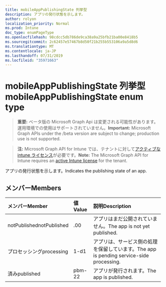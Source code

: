 ```yaml
---
title: mobileAppPublishingState 列挙型
description: アプリの発行状態を示します。
author: rolyon
localization_priority: Normal
ms.prod: Intune
doc_type: enumPageType
ms.openlocfilehash: 98cdcc5db786de9ca38a9a25bfb21ba00e8418b5
ms.sourcegitcommit: 2c62457e57467b8d50f21b255b553106a9a5d8d6
ms.translationtype: MT
ms.contentlocale: ja-JP
ms.lasthandoff: 07/31/2019
ms.locfileid: "35971663"
---
```

# <a name="mobileapppublishingstate-enum-type"></a><span data-ttu-id="92041-103">mobileAppPublishingState 列挙型</span><span class="sxs-lookup"><span data-stu-id="92041-103">mobileAppPublishingState enum type</span></span>

> <span data-ttu-id="92041-104">**重要:** ベータ版の Microsoft Graph Api は変更される可能性があります。運用環境での使用はサポートされていません。</span><span class="sxs-lookup"><span data-stu-id="92041-104">**Important:** Microsoft Graph APIs under the /beta version are subject to change; production use is not supported.</span></span>

> <span data-ttu-id="92041-105">**注:** Microsoft Graph API for Intune では、テナントに対して[アクティブな intune ライセンス](https://go.microsoft.com/fwlink/?linkid=839381)が必要です。</span><span class="sxs-lookup"><span data-stu-id="92041-105">**Note:** The Microsoft Graph API for Intune requires an [active Intune license](https://go.microsoft.com/fwlink/?linkid=839381) for the tenant.</span></span>

<span data-ttu-id="92041-106">アプリの発行状態を示します。</span><span class="sxs-lookup"><span data-stu-id="92041-106">Indicates the publishing state of an app.</span></span>

## <a name="members"></a><span data-ttu-id="92041-107">メンバー</span><span class="sxs-lookup"><span data-stu-id="92041-107">Members</span></span>
|<span data-ttu-id="92041-108">メンバー</span><span class="sxs-lookup"><span data-stu-id="92041-108">Member</span></span>|<span data-ttu-id="92041-109">値</span><span class="sxs-lookup"><span data-stu-id="92041-109">Value</span></span>|<span data-ttu-id="92041-110">説明</span><span class="sxs-lookup"><span data-stu-id="92041-110">Description</span></span>|
|:---|:---|:---|
|<span data-ttu-id="92041-111">notPublished</span><span class="sxs-lookup"><span data-stu-id="92041-111">notPublished</span></span>|<span data-ttu-id="92041-112">.0</span><span class="sxs-lookup"><span data-stu-id="92041-112">0</span></span>|<span data-ttu-id="92041-113">アプリはまだ公開されていません。</span><span class="sxs-lookup"><span data-stu-id="92041-113">The app is not yet published.</span></span>|
|<span data-ttu-id="92041-114">プロセッシング</span><span class="sxs-lookup"><span data-stu-id="92041-114">processing</span></span>|<span data-ttu-id="92041-115">1-d</span><span class="sxs-lookup"><span data-stu-id="92041-115">1</span></span>|<span data-ttu-id="92041-116">アプリは、サービス側の処理を保留しています。</span><span class="sxs-lookup"><span data-stu-id="92041-116">The app is pending service-side processing.</span></span>|
|<span data-ttu-id="92041-117">済み</span><span class="sxs-lookup"><span data-stu-id="92041-117">published</span></span>|<span data-ttu-id="92041-118">pbm-2</span><span class="sxs-lookup"><span data-stu-id="92041-118">2</span></span>|<span data-ttu-id="92041-119">アプリが発行されます。</span><span class="sxs-lookup"><span data-stu-id="92041-119">The app is published.</span></span>|






